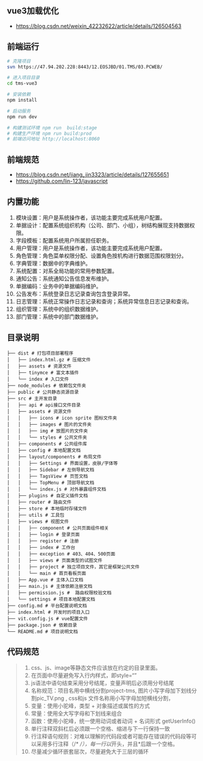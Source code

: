 

## vue3加载优化
- https://blog.csdn.net/weixin_42232622/article/details/126504563

## 前端运行

```bash
# 克隆项目
svn https://47.94.202.228:8443/12.EOSJBD/01.TMS/03.PCWEB/

# 进入项目目录
cd tms-vue3

# 安装依赖
npm install

# 启动服务
npm run dev

# 构建测试环境 npm run  build:stage
# 构建生产环境 npm run build:prod
# 前端访问地址 http://localhost:8060
```

## 前端规范
- https://blog.csdn.net/jiang_jin3323/article/details/127655651
- https://github.com/lin-123/javascript

## 内置功能

1.  模块设置：用户是系统操作者，该功能主要完成系统用户配置。
2.  单据设计：配置系统组织机构（公司、部门、小组），树结构展现支持数据权限。
3.  字段模板：配置系统用户所属担任职务。
4.  用户管理：用户是系统操作者，该功能主要完成系统用户配置。
5.  角色管理：角色菜单权限分配、设置角色按机构进行数据范围权限划分。
6.  字典管理：数据中的字典维护。
7.  系统配置：对系全局功能的常用参数配置。
8.  通知公告：系统通知公告信息发布维护。
9.  单据编码：业务中的单据编码维护。
10. 公告发布：系统登录日志记录查询包含登录异常。
11. 日志管理：系统正常操作日志记录和查询；系统异常信息日志记录和查询。
12. 组织管理：系统中的组织数据维护。
13. 部门管理：系统中的部门数据维护。



 ## 目录说明
  ```
 ├── dist # 打包项目部署程序
 │   ├── index.html.gz # 压缩文件
 │   ├── assets # 资源文件
 │   ├── tinymce # 富文本插件
 │   └── index # 入口文件
 ├── node_modules # 依赖包文件夹
 ├── public # 公共静态资源目录
 ├── src # 主开发目录
 │   ├── api # api接口文件目录
 │   ├── assets # 资源文件
 │   │   ├── icons # icon sprite 图标文件夹
 │   │   ├── images # 图片的文件夹
 │   │   ├── img # 放图片的文件夹
 │   │   └── styles # 公共文件夹
 │   ├── components # 公共组件库
 │   ├── config # 本地配置文档
 │   ├── layout/components # 布局文件
 │   │   ├── Settings # 界面设置，皮肤/字体等
 │   │   ├── Sidebar # 左侧导航文档
 │   │   ├── TagsView # 页签文档
 │   │   ├── TopMenu # 顶部导航文档
 │   │   └── index.js # 对外暴露组件文档
 │   ├── plugins # 自定义插件文档
 │   ├── router # 路由文件
 │   ├── store # 本地临时存储文件
 │   ├── utils # 工具包
 │   ├── views # 视图文件
 │   │   ├── component # 公共页面组件相关
 │   │   ├── login # 登录页面
 │   │   ├── register # 注册
 │   │   ├── index # 工作台
 │   │   ├── exception # 403、404、500页面
 │   │   ├── views # 页面类型的试图文件
 │   │   ├── project # 独立项目文件，其它是框架公共文件
 │   │   └── main # 首页看板页面
 │   ├── App.vue # 主体入口文档
 │   ├── main.js # 主体依赖注册文档
 │   ├── permission.js #  路由权限校验文档
 │   └── settings # 项目本地配置文档 
 ├── config.md # 平台配置说明文档
 ├── index.html # 开发时的项目入口
 ├── vit.config.js # vue配置文件
 ├── package.json # 依赖目录
 └── README.md # 项目说明文档
 
 ```

 ## 代码规范
  > 1. css、js、image等静态文件应该放在约定的目录里面。
  > 2. 在页面中尽量避免写入行内样式，即style=“”
  > 3. js语法中语句结束采用分号结尾，变量声明后必须用分号结尾
  > 4. 名称规范：项目名用中横线分割project-tms, 图片小写字母加下划线分割pic_TV.png , css和js 文件名称用小写字母加短横线分割，
  > 5. 变量：使用小驼峰，类型 + 对象描述或属性的方式
  > 6. 常量：使用全大写字母和下划线来组合
  > 7. 函数：使用小驼峰，统一使用动词或者动词 + 名词形式 getUserInfo()  
  > 8. 单行注释双斜杠后必须跟一个空格、缩进与下一行保持一致
  > 9. 行注释语句规则：对难以理解的代码段或者可能存在错误的代码段等可以采用多行注释（/* */），每一行以*开头，并且*后跟一个空格。
  > 10. 尽量减少循环嵌套层次，尽量避免大于三层的循环




